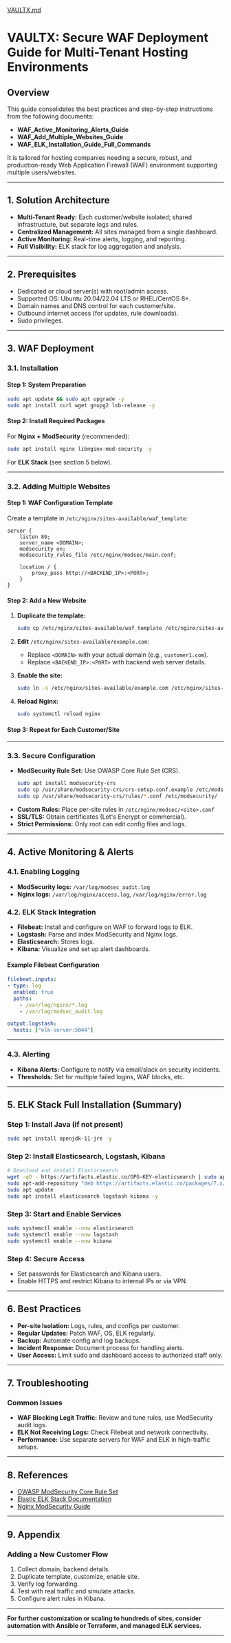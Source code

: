 [VAULTX.md](https://github.com/user-attachments/files/22133148/VAULTX.md)
# VAULTX: Secure WAF Deployment Guide for Multi-Tenant Hosting Environments

## Overview

This guide consolidates the best practices and step-by-step instructions from the following documents:
- **WAF_Active_Monitoring_Alerts_Guide**
- **WAF_Add_Multiple_Websites_Guide**
- **WAF_ELK_Installation_Guide_Full_Commands**

It is tailored for hosting companies needing a secure, robust, and production-ready Web Application Firewall (WAF) environment supporting multiple users/websites.

---

## 1. Solution Architecture

- **Multi-Tenant Ready:** Each customer/website isolated; shared infrastructure, but separate logs and rules.
- **Centralized Management:** All sites managed from a single dashboard.
- **Active Monitoring:** Real-time alerts, logging, and reporting.
- **Full Visibility:** ELK stack for log aggregation and analysis.

---

## 2. Prerequisites

- Dedicated or cloud server(s) with root/admin access.
- Supported OS: Ubuntu 20.04/22.04 LTS or RHEL/CentOS 8+.
- Domain names and DNS control for each customer/site.
- Outbound internet access (for updates, rule downloads).
- Sudo privileges.

---

## 3. WAF Deployment

### 3.1. Installation

#### Step 1: System Preparation

```bash
sudo apt update && sudo apt upgrade -y
sudo apt install curl wget gnupg2 lsb-release -y
```

#### Step 2: Install Required Packages

For **Nginx + ModSecurity** (recommended):

```bash
sudo apt install nginx libnginx-mod-security -y
```

For **ELK Stack** (see section 5 below).

---

### 3.2. Adding Multiple Websites

#### Step 1: WAF Configuration Template

Create a template in `/etc/nginx/sites-available/waf_template`:

```nginx
server {
    listen 80;
    server_name <DOMAIN>;
    modsecurity on;
    modsecurity_rules_file /etc/nginx/modsec/main.conf;

    location / {
        proxy_pass http://<BACKEND_IP>:<PORT>;
    }
}
```

#### Step 2: Add a New Website

1. **Duplicate the template:**

    ```bash
    sudo cp /etc/nginx/sites-available/waf_template /etc/nginx/sites-available/example.com
    ```

2. **Edit** `/etc/nginx/sites-available/example.com`:
    - Replace `<DOMAIN>` with your actual domain (e.g., `customer1.com`).
    - Replace `<BACKEND_IP>:<PORT>` with backend web server details.

3. **Enable the site:**

    ```bash
    sudo ln -s /etc/nginx/sites-available/example.com /etc/nginx/sites-enabled/
    ```

4. **Reload Nginx:**

    ```bash
    sudo systemctl reload nginx
    ```

#### Step 3: Repeat for Each Customer/Site

---

### 3.3. Secure Configuration

- **ModSecurity Rule Set:** Use OWASP Core Rule Set (CRS).
    ```bash
    sudo apt install modsecurity-crs
    sudo cp /usr/share/modsecurity-crs/crs-setup.conf.example /etc/modsecurity/
    sudo cp /usr/share/modsecurity-crs/rules/*.conf /etc/modsecurity/
    ```
- **Custom Rules:** Place per-site rules in `/etc/nginx/modsec/<site>.conf`
- **SSL/TLS:** Obtain certificates (Let's Encrypt or commercial).
- **Strict Permissions:** Only root can edit config files and logs.

---

## 4. Active Monitoring & Alerts

### 4.1. Enabling Logging

- **ModSecurity logs:** `/var/log/modsec_audit.log`
- **Nginx logs:** `/var/log/nginx/access.log`, `/var/log/nginx/error.log`

### 4.2. ELK Stack Integration

- **Filebeat:** Install and configure on WAF to forward logs to ELK.
- **Logstash:** Parse and index ModSecurity and Nginx logs.
- **Elasticsearch:** Stores logs.
- **Kibana:** Visualize and set up alert dashboards.

#### Example Filebeat Configuration

```yaml
filebeat.inputs:
- type: log
  enabled: true
  paths:
    - /var/log/nginx/*.log
    - /var/log/modsec_audit.log

output.logstash:
  hosts: ["elk-server:5044"]
```

---

### 4.3. Alerting

- **Kibana Alerts:** Configure to notify via email/slack on security incidents.
- **Thresholds:** Set for multiple failed logins, WAF blocks, etc.

---

## 5. ELK Stack Full Installation (Summary)

### Step 1: Install Java (if not present)

```bash
sudo apt install openjdk-11-jre -y
```

### Step 2: Install Elasticsearch, Logstash, Kibana

```bash
# Download and install Elasticsearch
wget -qO - https://artifacts.elastic.co/GPG-KEY-elasticsearch | sudo apt-key add -
sudo apt-add-repository "deb https://artifacts.elastic.co/packages/7.x/apt stable main"
sudo apt update
sudo apt install elasticsearch logstash kibana -y
```

### Step 3: Start and Enable Services

```bash
sudo systemctl enable --now elasticsearch
sudo systemctl enable --now logstash
sudo systemctl enable --now kibana
```

### Step 4: Secure Access

- Set passwords for Elasticsearch and Kibana users.
- Enable HTTPS and restrict Kibana to internal IPs or via VPN.

---

## 6. Best Practices

- **Per-site Isolation:** Logs, rules, and configs per customer.
- **Regular Updates:** Patch WAF, OS, ELK regularly.
- **Backup:** Automate config and log backups.
- **Incident Response:** Document process for handling alerts.
- **User Access:** Limit sudo and dashboard access to authorized staff only.

---

## 7. Troubleshooting

### Common Issues

- **WAF Blocking Legit Traffic:** Review and tune rules, use ModSecurity audit logs.
- **ELK Not Receiving Logs:** Check Filebeat and network connectivity.
- **Performance:** Use separate servers for WAF and ELK in high-traffic setups.

---

## 8. References

- [OWASP ModSecurity Core Rule Set](https://coreruleset.org/)
- [Elastic ELK Stack Documentation](https://www.elastic.co/guide/index.html)
- [Nginx ModSecurity Guide](https://www.nginx.com/blog/compiling-and-installing-modsecurity-for-open-source-nginx/)

---

## 9. Appendix

### Adding a New Customer Flow

1. Collect domain, backend details.
2. Duplicate template, customize, enable site.
3. Verify log forwarding.
4. Test with real traffic and simulate attacks.
5. Configure alert rules in Kibana.

---

**For further customization or scaling to hundreds of sites, consider automation with Ansible or Terraform, and managed ELK services.**

---
